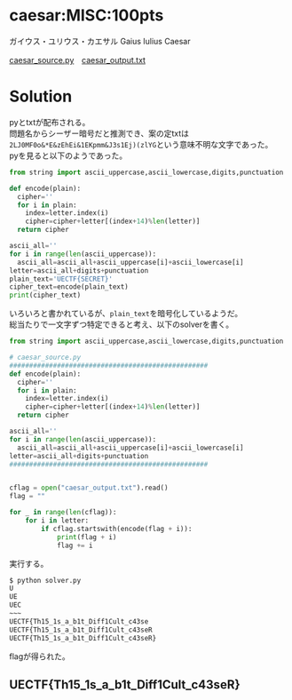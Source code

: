 # caesar:MISC:100pts
ガイウス・ユリウス・カエサル Gaius Iulius Caesar  

[caesar_source.py](caesar_source.py)　[caesar_output.txt](caesar_output.txt)  

# Solution
pyとtxtが配布される。  
問題名からシーザー暗号だと推測でき、案の定txtは`2LJ0MF0o&*E&zEhEi&1EKpmm&J3s1Ej)(zlYG`という意味不明な文字であった。  
pyを見ると以下のようであった。  
```python
from string import ascii_uppercase,ascii_lowercase,digits,punctuation

def encode(plain):
  cipher=''
  for i in plain:
    index=letter.index(i)
    cipher=cipher+letter[(index+14)%len(letter)]
  return cipher

ascii_all=''
for i in range(len(ascii_uppercase)):
  ascii_all=ascii_all+ascii_uppercase[i]+ascii_lowercase[i]
letter=ascii_all+digits+punctuation
plain_text='UECTF{SECRET}'
cipher_text=encode(plain_text)
print(cipher_text)
```
いろいろと書かれているが、`plain_text`を暗号化しているようだ。  
総当たりで一文字ずつ特定できると考え、以下のsolverを書く。  
```python
from string import ascii_uppercase,ascii_lowercase,digits,punctuation

# caesar_source.py
##################################################
def encode(plain):
  cipher=''
  for i in plain:
    index=letter.index(i)
    cipher=cipher+letter[(index+14)%len(letter)]
  return cipher

ascii_all=''
for i in range(len(ascii_uppercase)):
  ascii_all=ascii_all+ascii_uppercase[i]+ascii_lowercase[i]
letter=ascii_all+digits+punctuation
##################################################


cflag = open("caesar_output.txt").read()
flag = ""

for _ in range(len(cflag)):
    for i in letter:
        if cflag.startswith(encode(flag + i)):
            print(flag + i)
            flag += i
```
実行する。  
```bash
$ python solver.py
U
UE
UEC
~~~
UECTF{Th15_1s_a_b1t_Diff1Cult_c43se
UECTF{Th15_1s_a_b1t_Diff1Cult_c43seR
UECTF{Th15_1s_a_b1t_Diff1Cult_c43seR}
```
flagが得られた。  

## UECTF{Th15_1s_a_b1t_Diff1Cult_c43seR}